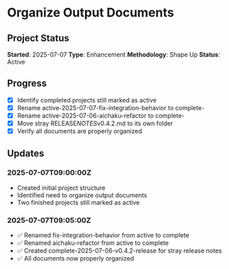 # Organize Output Documents

## Project Status

**Started**: 2025-07-07 **Type**: Enhancement **Methodology**: Shape Up **Status**: Active

## Progress

- [x] Identify completed projects still marked as active
- [x] Rename active-2025-07-07-fix-integration-behavior to complete-
- [x] Rename active-2025-07-06-aichaku-refactor to complete-
- [x] Move stray RELEASE*NOTES*v0.4.2.md to its own folder
- [x] Verify all documents are properly organized

## Updates

### 2025-07-07T09:00:00Z

- Created initial project structure
- Identified need to organize output documents
- Two finished projects still marked as active

### 2025-07-07T09:05:00Z

- ✅ Renamed fix-integration-behavior from active to complete
- ✅ Renamed aichaku-refactor from active to complete
- ✅ Created complete-2025-07-06-v0.4.2-release for stray release notes
- ✅ All documents now properly organized

